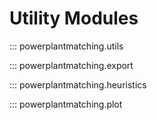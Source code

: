 # Utility Modules

::: powerplantmatching.utils

::: powerplantmatching.export

::: powerplantmatching.heuristics

::: powerplantmatching.plot

